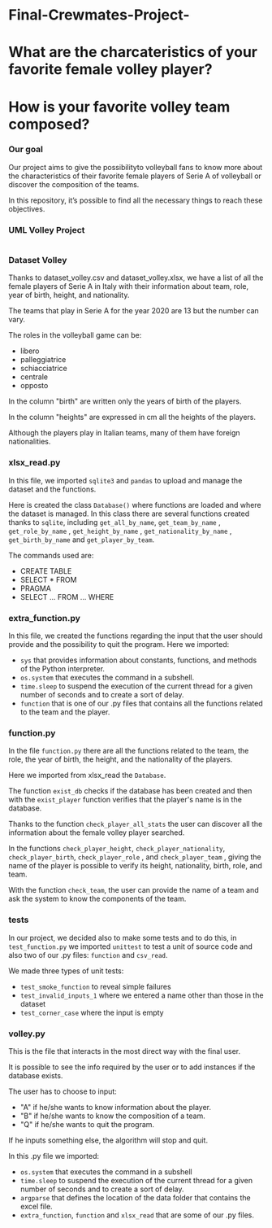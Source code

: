 # Final-Crewmates-Project-

# What are the charcateristics of your favorite female volley player?
# How is your favorite volley team composed?

### Our goal

Our project aims to give the possibilityto volleyball fans to know more about the characteristics of their favorite female players of Serie A of volleyball or discover the composition of the teams.

In this repository, it’s possible to find all the necessary things to reach these objectives.

### UML Volley Project


```python

```

### Dataset Volley

Thanks to dataset_volley.csv and dataset_volley.xlsx, we have a list of all the female players of Serie A in Italy with their information about team, role, year of birth, height, and nationality.

The teams that play in Serie A for the year 2020 are 13 but the number can vary.

The roles in the volleyball game can be:
- libero
- palleggiatrice
- schiacciatrice
- centrale
- opposto

In the column "birth" are written only the years of birth of the players.

In the column "heights" are expressed in cm all the heights of the players.

Although the players play in Italian teams, many of them have foreign nationalities.

### xlsx_read.py

In this file, we imported ```sqlite3``` and ```pandas``` to upload and manage the dataset and the functions.

Here is created the class ```Database()``` where functions are loaded and where the dataset is managed.
In this class there are several functions created thanks to ```sqlite```, including ```get_all_by_name```, ```get_team_by_name``` , ```get_role_by_name``` , ```get_height_by_name``` , ```get_nationality_by_name``` , ```get_birth_by_name``` and ```get_player_by_team```.

The commands used are:
- CREATE TABLE
- SELECT * FROM
- PRAGMA
- SELECT … FROM … WHERE 

### extra_function.py

In this file, we created the functions regarding the input that the user should provide and the possibility to quit the program.
Here we imported:
- ```sys``` that provides information about constants, functions, and methods of the Python interpreter.
- ```os.system``` that executes the command in a subshell.
- ```time.sleep``` to suspend the execution of the current thread for a given number of seconds and to create a sort of delay.
- ```function``` that is one of our .py files that contains all the functions related to the team and the player.

### function.py

In the file ```function.py``` there are all the functions related to the team, the role, the year of birth, the height, and the nationality of the players.

Here we imported from xlsx_read the ```Database```.

The function ```exist_db``` checks if the database has been created and then with the ```exist_player``` function verifies that the player's name is in the database.

Thanks to the function ```check_player_all_stats``` the user can discover all the information about the female volley player searched.

In the functions ```check_player_height```, ```check_player_nationality```, ```check_player_birth```, ```check_player_role``` , and ```check_player_team``` , giving the name of the player is possible to verify its height, nationality, birth, role, and team.

With the function ```check_team```, the user can provide the name of a team and ask the system to know the components of the team.

### tests

In our project, we decided also to make some tests and to do this, in ```test_function.py``` we imported ```unittest``` to test a unit of source code and also two of our .py files: ```function``` and ```csv_read```.

We made three types of unit tests: 
- ```test_smoke_function``` to reveal simple failures 
- ```test_invalid_inputs_1``` where we entered a name other than those in the dataset
- ```test_corner_case``` where the input is empty

### volley.py

This is the file that interacts in the most direct way with the final user.

It is possible to see the info required by the user or to add instances if the database exists.

The user has to choose to input:
- "A" if he/she wants to know information about the player.
- "B" if he/she wants to know the composition of a team.
- "Q" if he/she wants to quit the program.

If he inputs something else, the algorithm will stop and quit.


In this .py file we imported:
- ```os.system``` that executes the command in a subshell
- ```time.sleep``` to suspend the execution of the current thread for a given number of seconds and to create a sort of delay.
- ```argparse``` that defines the location of the data folder that contains the excel file.
- ```extra_function```, ```function``` and ```xlsx_read``` that are some of our .py files.


```python

```
